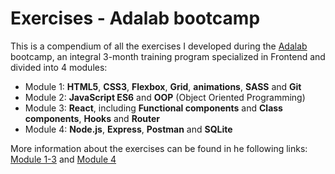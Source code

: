 # Exercises - Adalab bootcamp

This is a compendium of all the exercises I developed during the [Adalab](https://adalab.es/) bootcamp, an integral 3-month training
program specialized in Frontend and divided into 4 modules:

 -  Module 1: **HTML5**, **CSS3**, **Flexbox**, **Grid**, **animations**, **SASS** and **Git**
 -  Module 2: **JavaScript ES6** and **OOP** (Object Oriented Programming)
 -  Module 3: **React**, including **Functional components** and **Class components**, **Hooks** and **Router**
 -  Module 4: **Node.js**, **Express**, **Postman** and **SQLite**
 
 More information about the exercises can be found in he following links: [Module 1-3](https://books.adalab.es/materiales-front-end-k/) and [Module 4](https://books.adalab.es/materiales-front-end-l/modulo-4-back-end/node-js/4_0_intro)
